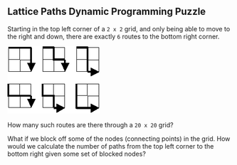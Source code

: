## Lattice Paths Dynamic Programming Puzzle

Starting in the top left corner of a `2 x 2` grid, and only being able to move
to the right and down, there are exactly `6` routes to the bottom right corner.

![lattice image](lattice.png)

How many such routes are there through a `20 x 20` grid?

What if we block off some of the nodes (connecting points) in the grid. How
would we calculate the number of paths from the top left corner to the bottom
right given some set of blocked nodes?
